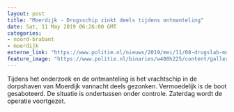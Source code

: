 ```yaml
---
layout: post
title: "Moerdijk - Drugsschip zinkt deels tijdens ontmanteling"
date: Sat, 11 May 2019 06:26:00 GMT
categories: 
- noord-brabant 
- moerdijk 
externe_link: "https://www.politie.nl/nieuws/2019/mei/11/08-drugslab-moerdijk-zinkt.html"
feature_image: "https://www.politie.nl/binaries/w400h225/content/gallery/politie/nieuws/2019/mei/08-zw/2019-05-10_drugslab-moerdijk-2.jpg"
---
```


Tijdens het onderzoek en de ontmanteling is het vrachtschip in de dorpshaven van Moerdijk vannacht deels gezonken. Vermoedelijk is de boot gesaboteerd. De situatie is ondertussen onder controle. Zaterdag wordt de operatie voortgezet.
